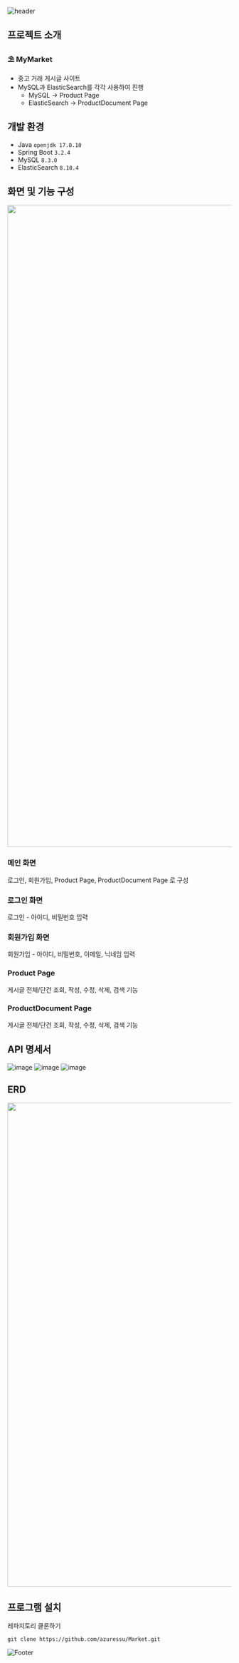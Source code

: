 ![header](https://capsule-render.vercel.app/api?type=waving&color=auto&height=200&section=header&text=Market&fontSize=40)

## 프로젝트 소개

### ⛱️ MyMarket

- 중고 거래 게시글 사이트
- MySQL과 ElasticSearch를 각각 사용하여 진행
    - MySQL → Product Page
    - ElasticSearch → ProductDocument Page

## 개발 환경

- Java `openjdk 17.0.10`
- Spring Boot `3.2.4`
- MySQL `8.3.0`
- ElasticSearch `8.10.4`

## 화면 및 기능 구성
<img width="1440" src="https://github.com/user-attachments/assets/b1decb3a-0847-4fbb-b79c-230230b75e4a">

### 메인 화면

로그인, 회원가입, Product Page, ProductDocument Page 로 구성

### 로그인 화면

로그인 - 아이디, 비밀번호 입력

### 회원가입 화면

회원가입 - 아이디, 비밀번호, 이메일, 닉네임 입력

### Product Page

게시글 전체/단건 조회, 작성, 수정, 삭제, 검색 기능

### ProductDocument Page

게시글 전체/단건 조회, 작성, 수정, 삭제, 검색 기능

## API 명세서
![image](https://github.com/user-attachments/assets/2387118e-73b9-4632-8da2-efe7fb450083)
![image](https://github.com/user-attachments/assets/58f34881-cab7-44d8-a965-6a05ec87d8b1)
![image](https://github.com/user-attachments/assets/2d3bf2db-d472-4c39-93b4-a3fc3cdb557e)

## ERD
<img width="1086" src="https://github.com/user-attachments/assets/dc1a83ce-c225-485d-8ca0-4316763639ca">

## 프로그램 설치
레파지토리 클론하기
```
git clone https://github.com/azuressu/Market.git
```

![Footer](https://capsule-render.vercel.app/api?type=waving&color=auto&height=200&section=footer)
